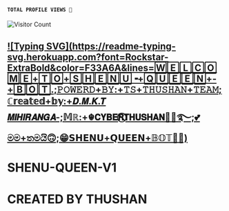 #### ```TOTAL PROFILE VIEWS 🧚```
![Visitor Count](https://profile-counter.glitch.me/CYBER-THUSHAN/count.svg)
## [![Typing SVG](https://readme-typing-svg.herokuapp.com?font=Rockstar-ExtraBold&color=F33A6A&lines=🅆🄴🄻🄲🄾🄼🄴+🅃🄾+🅂🄷🄴🄽🅄╺+🅀🅄🄴🄴🄽+-+🄱🄾🅃.;𝙿𝙾𝚆𝙴𝚁𝙳+𝙱𝚈:+𝚃𝚂+𝚃𝙷𝚄𝚂𝙷𝙰𝙽+𝚃𝙴𝙰𝙼;ℂ𝕣𝕖𝕒𝕥𝕖𝕕+𝕓𝕪:+𝘿.𝙈.𝙆.𝙏 𝙈𝙄𝙃𝙄𝙍𝘼𝙉𝙂𝘼-;𝕄ℝ:+☬𝗖𝗬𝗕𝗘𝗥⃠𝗧𝗛𝗨𝗦𝗛𝗔𝗡🧚‍♀️࿐;💕මම+තමයි🙃;😁𝗦𝗛𝗘𝗡𝗨+𝗤𝗨𝗘𝗘𝗡+𝔹𝕆𝕋🧚‍♀️)](https://git.io/typing-svg)


# SHENU-QUEEN-V1

# CREATED BY THUSHAN 
